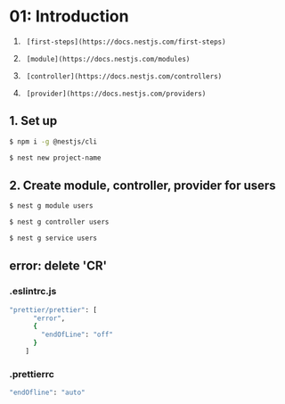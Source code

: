 # 01: Introduction
1.      [first-steps](https://docs.nestjs.com/first-steps)

2.      [module](https://docs.nestjs.com/modules) 

3.      [controller](https://docs.nestjs.com/controllers) 

4.      [provider](https://docs.nestjs.com/providers)

## 1. Set up
```bash
$ npm i -g @nestjs/cli

$ nest new project-name
```

## 2. Create module, controller, provider for users
```bash
$ nest g module users

$ nest g controller users

$ nest g service users
```

## error: delete 'CR'
### .eslintrc.js 

```bash
"prettier/prettier": [
      "error",
      {
        "endOfLine": "off"
      }
    ]
```
### .prettierrc

```bash
"endOfline": "auto"
```

